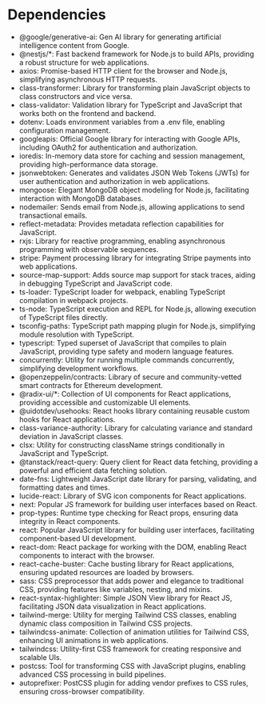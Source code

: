 # Dependencies

* @google/generative-ai: Gen AI library for generating artificial intelligence content from Google.
* @nestjs/*: Fast backend framework for Node.js to build APIs, providing a robust structure for web applications.
* axios: Promise-based HTTP client for the browser and Node.js, simplifying asynchronous HTTP requests.
* class-transformer: Library for transforming plain JavaScript objects to class constructors and vice versa.
* class-validator: Validation library for TypeScript and JavaScript that works both on the frontend and backend.
* dotenv: Loads environment variables from a .env file, enabling configuration management.
* googleapis: Official Google library for interacting with Google APIs, including OAuth2 for authentication and authorization.
* ioredis: In-memory data store for caching and session management, providing high-performance data storage.
* jsonwebtoken: Generates and validates JSON Web Tokens (JWTs) for user authentication and authorization in web applications.
* mongoose: Elegant MongoDB object modeling for Node.js, facilitating interaction with MongoDB databases.
* nodemailer: Sends email from Node.js, allowing applications to send transactional emails.
* reflect-metadata: Provides metadata reflection capabilities for JavaScript.
* rxjs: Library for reactive programming, enabling asynchronous programming with observable sequences.
* stripe: Payment processing library for integrating Stripe payments into web applications.
* source-map-support: Adds source map support for stack traces, aiding in debugging TypeScript and JavaScript code.
* ts-loader: TypeScript loader for webpack, enabling TypeScript compilation in webpack projects.
* ts-node: TypeScript execution and REPL for Node.js, allowing execution of TypeScript files directly.
* tsconfig-paths: TypeScript path mapping plugin for Node.js, simplifying module resolution with TypeScript.
* typescript: Typed superset of JavaScript that compiles to plain JavaScript, providing type safety and modern language features.
* concurrently: Utility for running multiple commands concurrently, simplifying development workflows.
* @openzeppelin/contracts: Library of secure and community-vetted smart contracts for Ethereum development.
* @radix-ui/*: Collection of UI components for React applications, providing accessible and customizable UI elements.
* @uidotdev/usehooks: React hooks library containing reusable custom hooks for React applications.
* class-variance-authority: Library for calculating variance and standard deviation in JavaScript classes.
* clsx: Utility for constructing className strings conditionally in JavaScript and TypeScript.
* @tanstack/react-query: Query client for React data fetching, providing a powerful and efficient data fetching solution.
* date-fns: Lightweight JavaScript date library for parsing, validating, and formatting dates and times.
* lucide-react: Library of SVG icon components for React applications.
* next: Popular JS framework for building user interfaces based on React.
* prop-types: Runtime type checking for React props, ensuring data integrity in React components.
* react: Popular JavaScript library for building user interfaces, facilitating component-based UI development.
* react-dom: React package for working with the DOM, enabling React components to interact with the browser.
* react-cache-buster: Cache busting library for React applications, ensuring updated resources are loaded by browsers.
* sass: CSS preprocessor that adds power and elegance to traditional CSS, providing features like variables, nesting, and mixins.
* react-syntax-highlighter: Simple JSON View library for React JS, facilitating JSON data visualization in React applications.
* tailwind-merge: Utility for merging Tailwind CSS classes, enabling dynamic class composition in Tailwind CSS projects.
* tailwindcss-animate: Collection of animation utilities for Tailwind CSS, enhancing UI animations in web applications.
* tailwindcss: Utility-first CSS framework for creating responsive and scalable UIs.
* postcss: Tool for transforming CSS with JavaScript plugins, enabling advanced CSS processing in build pipelines.
* autoprefixer: PostCSS plugin for adding vendor prefixes to CSS rules, ensuring cross-browser compatibility.
